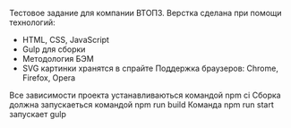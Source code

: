 Тестовое задание для компании ВТОП3.
Верстка сделана при помощи технологий:
- HTML, CSS, JavaScript
- Gulp для сборки
- Методология БЭМ
- SVG картинки хранятся в спрайте
Поддержка браузеров: Chrome, Firefox, Opera

Все зависимости проекта устанавливаються командой npm ci
Сборка должна запускаеться командой npm run build
Команда npm run start запускает gulp